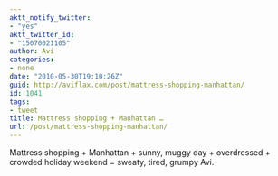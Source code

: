 ```yaml
---
aktt_notify_twitter:
- "yes"
aktt_twitter_id:
- "15070021105"
author: Avi
categories:
- none
date: "2010-05-30T19:10:26Z"
guid: http://aviflax.com/post/mattress-shopping-manhattan/
id: 1041
tags:
- tweet
title: Mattress shopping + Manhattan …
url: /post/mattress-shopping-manhattan/
---
```

Mattress shopping + Manhattan + sunny, muggy day + overdressed + crowded holiday weekend = sweaty, tired, grumpy Avi.
